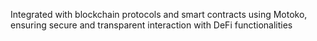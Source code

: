 Integrated with blockchain protocols and smart contracts using Motoko, ensuring secure and
transparent interaction with DeFi functionalities 
  
